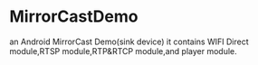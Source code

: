# MirrorCastDemo
an Android MirrorCast Demo(sink device)
it contains WIFI Direct module,RTSP module,RTP&RTCP module,and player module.
